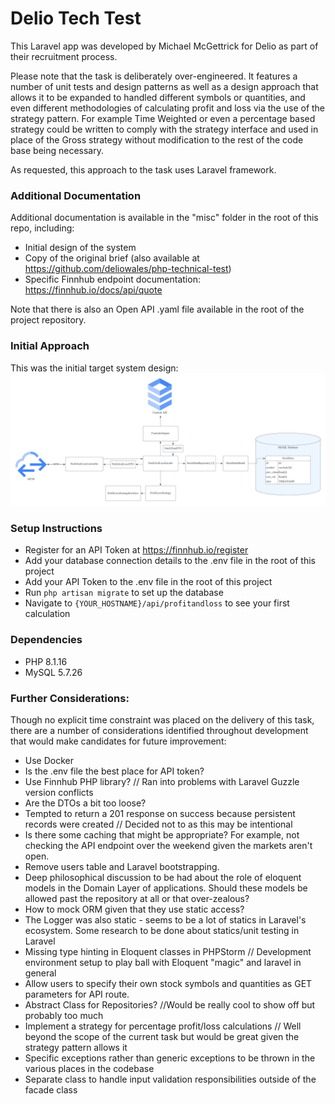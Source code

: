 # Delio Tech Test
This Laravel app was developed by Michael McGettrick for Delio as part of their recruitment process.

Please note that the task is deliberately over-engineered. It features a number of unit tests and design patterns as well as a design approach that allows it to be expanded to handled different symbols or quantities, and even different methodologies of calculating profit and loss via the use of the strategy pattern. For example Time Weighted or even a percentage based strategy could be written to comply with the strategy interface and used in place of the Gross strategy without modification to the rest of the code base being necessary. 

As requested, this approach to the task uses Laravel framework. 

### Additional Documentation
Additional documentation is available in the "misc" folder in the root of this repo, including:
* Initial design of the system
* Copy of the original brief (also available at https://github.com/deliowales/php-technical-test)
* Specific Finnhub endpoint documentation: https://finnhub.io/docs/api/quote

Note that there is also an Open API .yaml file available in the root of the project repository.

### Initial Approach
This was the initial target system design:
![If this image is not displaying, please find it in the misc folder](misc/system_design.png "System Design")

### Setup Instructions
* Register for an API Token at https://finnhub.io/register
* Add your database connection details to the .env file in the root of this project
* Add your API Token to the .env file in the root of this project
* Run `php artisan migrate` to set up the database
* Navigate to `{YOUR_HOSTNAME}/api/profitandloss` to see your first calculation

### Dependencies
- PHP 8.1.16
- MySQL 5.7.26

### Further Considerations:
Though no explicit time constraint was placed on the delivery of this task, there are a number of considerations identified throughout development that would make candidates for future improvement:
- Use Docker
- Is the .env file the best place for API token?
- Use Finnhub PHP library? // Ran into problems with Laravel Guzzle version conflicts
- Are the DTOs a bit too loose?
- Tempted to return a 201 response on success because persistent records were created // Decided not to as this may be intentional
- Is there some caching that might be appropriate? For example, not checking the API endpoint over the weekend given the markets aren't open.
- Remove users table and Laravel bootstrapping.
- Deep philosophical discussion to be had about the role of eloquent models in the Domain Layer of applications. Should these models be allowed past the repository at all or that over-zealous?
- How to mock ORM given that they use static access?
- The Logger was also static - seems to be a lot of statics in Laravel's ecosystem. Some research to be done about statics/unit testing in Laravel
- Missing type hinting in Eloquent classes in PHPStorm // Development environment setup to play ball with Eloquent "magic" and laravel in general
- Allow users to specify their own stock symbols and quantities as GET parameters for API route. 
- Abstract Class for Repositories? //Would be really cool to show off but probably too much
- Implement a strategy for percentage profit/loss calculations // Well beyond the scope of the current task but would be great given the strategy pattern allows it
- Specific exceptions rather than generic exceptions to be thrown in the various places in the codebase
- Separate class to handle input validation responsibilities outside of the facade class




